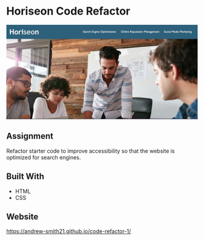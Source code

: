 # Horiseon Code Refactor

![Horiseon Screenshot](/assets/images/horiseon-screenshot.jpg?raw=true)

## Assignment
Refactor starter code to improve accessibility so that the website is optimized for search engines.

## Built With
* HTML
* CSS

## Website
https://andrew-smith21.github.io/code-refactor-1/
